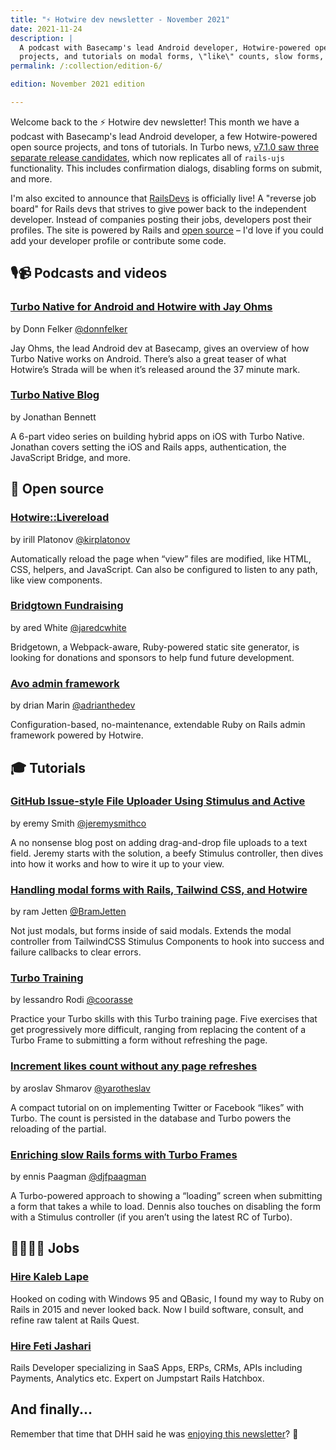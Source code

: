```yaml
---
title: "⚡️ Hotwire dev newsletter - November 2021"
date: 2021-11-24
description: |
  A podcast with Basecamp's lead Android developer, Hotwire-powered open source
  projects, and tutorials on modal forms, \"like\" counts, slow forms, and more.
permalink: /:collection/edition-6/

edition: November 2021 edition

---
```


Welcome back to the ⚡️ Hotwire dev newsletter! This month we have a podcast with Basecamp's lead Android developer, a few Hotwire-powered open source projects, and tons of tutorials. In Turbo news, [v7.1.0 saw three separate release candidates](https://github.com/hotwired/turbo/releases/tag/v7.1.0-rc.1), which now replicates all of `rails-ujs` functionality. This includes confirmation dialogs, disabling forms on submit, and more.

I'm also excited to announce that [RailsDevs](https://railsdevs.com) is officially live! A "reverse job board" for Rails devs that strives to give power back to the independent developer. Instead of companies posting their jobs, developers post their profiles. The site is powered by Rails and [open source](https://github.com/joemasilotti/railsdevs.com/) – I'd love if you could add your developer profile or contribute some code.

## 🎙📹 Podcasts and videos

### [Turbo Native for Android and Hotwire with Jay Ohms](https://fragmentedpodcast.com/episodes/220/)

by Donn Felker [@donnfelker](https://twitter.com/donnfelker)

Jay Ohms, the lead Android dev at Basecamp, gives an overview of how Turbo Native works on Android. There’s also a great teaser of what Hotwire’s Strada will be when it’s released around the 37 minute mark.

### [Turbo Native Blog](https://youtube.com/playlist?list=PLA_JgdjJGBdX_J8mGTaTz9G65-rDs52a2)

by Jonathan Bennett

A 6-part video series on building hybrid apps on iOS with Turbo Native. Jonathan covers setting the iOS and Rails apps, authentication, the JavaScript Bridge, and more.

## 🐙 Open source

### [Hotwire::Livereload](https://github.com/kirillplatonov/hotwire-livereload)

by irill Platonov [@kirplatonov](https://twitter.com/kirplatonov)

Automatically reload the page when “view” files are modified, like HTML, CSS, helpers, and JavaScript. Can also be configured to listen to any path, like view components.

### [Bridgtown Fundraising](https://fundraising.bridgetownrb.com/)

by ared White [@jaredcwhite](https://twitter.com/jaredcwhite)

Bridgetown, a Webpack-aware, Ruby-powered static site generator, is looking for donations and sponsors to help fund future development.

### [Avo admin framework](https://avohq.io/)

by drian Marin [@adrianthedev](https://twitter.com/adrianthedev)

Configuration-based, no-maintenance, extendable Ruby on Rails admin framework powered by Hotwire.

## 🎓 Tutorials

### [GitHub Issue-style File Uploader Using Stimulus and Active](https://hybrd.co/posts/github-issue-style-file-uploader-using-stimulus-and-active-storage)

by eremy Smith [@jeremysmithco](https://twitter.com/jeremysmithco)

A no nonsense blog post on adding drag-and-drop file uploads to a text field. Jeremy starts with the solution, a beefy Stimulus controller, then dives into how it works and how to wire it up to your view.

### [Handling modal forms with Rails, Tailwind CSS, and Hotwire](https://bramjetten.dev/articles/search-modal-with-hotwire-part-1)

by ram Jetten [@BramJetten](https://twitter.com/BramJetten)

Not just modals, but forms inside of said modals. Extends the modal controller from TailwindCSS Stimulus Components to hook into success and failure callbacks to clear errors.

### [Turbo Training](https://turbo-showcase.herokuapp.com/training)

by lessandro Rodi [@coorasse](https://twitter.com/coorasse)

Practice your Turbo skills with this Turbo training page. Five exercises that get progressively more difficult, ranging from replacing the content of a Turbo Frame to submitting a form without refreshing the page.

### [Increment likes count without any page refreshes](https://blog.corsego.com/hotwire-turbo-button-to-like-record)

by aroslav Shmarov [@yarotheslav](https://twitter.com/yarotheslav)

A compact tutorial on on implementing Twitter or Facebook “likes” with Turbo. The count is persisted in the database and Turbo powers the reloading of the partial.

### [Enriching slow Rails forms with Turbo Frames](https://paagman.dev/enriching-slow-rails-forms-with-turbo-frames/)

by ennis Paagman [@djfpaagman](https://twitter.com/djfpaagman)

A Turbo-powered approach to showing a “loading” screen when submitting a form that takes a while to load. Dennis also touches on disabling the form with a Stimulus controller (if you aren’t using the latest RC of Turbo).

## 👩‍💻👨‍💻 Jobs

### [Hire Kaleb Lape](mailto:kaleb@rails.quest)

Hooked on coding with Windows 95 and QBasic, I found my way to Ruby on Rails in 2015 and never looked back. Now I build software, consult, and refine raw talent at Rails Quest.

### [Hire Feti Jashari](mailto:fetijashari@gmail.com)

Rails Developer specializing in SaaS Apps, ERPs, CRMs, APIs including Payments, Analytics etc. Expert on Jumpstart Rails Hatchbox.

## And finally...

Remember that time that DHH said he was [enjoying this newsletter](https://twitter.com/dhh/status/1453759777163694090?s=20)? 🤯
